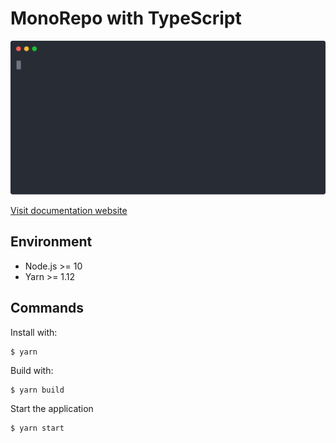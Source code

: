 # MonoRepo with TypeScript

<p align="center">
  <img
    width="600"
    src="https://raw.githubusercontent.com/MartinHelmut/mono/master/projects/typescript/recording/typescript-build.svg?sanitize=true"
    alt="Animated SVG to show the basic project usage" />
</p>

[Visit documentation website](https://www.typescriptlang.org/docs/handbook/project-references.html)

## Environment

* Node.js >= 10
* Yarn >= 1.12

## Commands

Install with:

```shell
$ yarn
```

Build with:

```shell
$ yarn build
```

Start the application

```shell
$ yarn start
```
